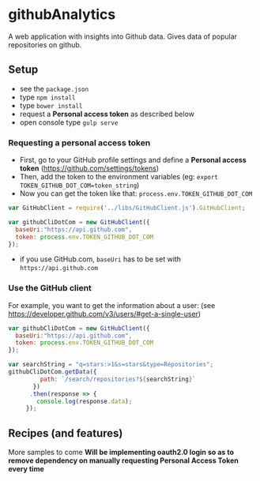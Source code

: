 # githubAnalytics
A web application with insights into Github data. Gives data of popular repositories on github.

## Setup

- see the `package.json`
- type `npm install`
- type `bower install`
- request a **Personal access token** as described below
- open console type `gulp serve`

### Requesting a personal access token 

- First, go to your GitHub profile settings and define a **Personal access token** (https://github.com/settings/tokens)
- Then, add the token to the environment variables (eg: `export TOKEN_GITHUB_DOT_COM=token_string`)
- Now you can get the token like that: `process.env.TOKEN_GITHUB_DOT_COM`

```javascript
var GitHubClient = require('../libs/GitHubClient.js').GitHubClient;

var githubCliDotCom = new GitHubClient({
  baseUri:"https://api.github.com",
  token: process.env.TOKEN_GITHUB_DOT_COM
});

```

- if you use GitHub.com, `baseUri` has to be set with `https://api.github.com`

### Use the GitHub client

For example, you want to get the information about a user:
(see https://developer.github.com/v3/users/#get-a-single-user)

```javascript
var githubCliDotCom = new GitHubClient({
  baseUri:"https://api.github.com",
  token: process.env.TOKEN_GITHUB_DOT_COM
});

var searchString = "q=stars:>1&s=stars&type=Repositories";
githubCliDotCom.getData({
         path: `/search/repositories?${searchString}`
       })
      .then(response => {
        console.log(response.data);
     });

```

## Recipes (and features)

More samples to come
**Will be implementing oauth2.0 login so as to remove dependency on manually requesting Personal Access Token every time**
